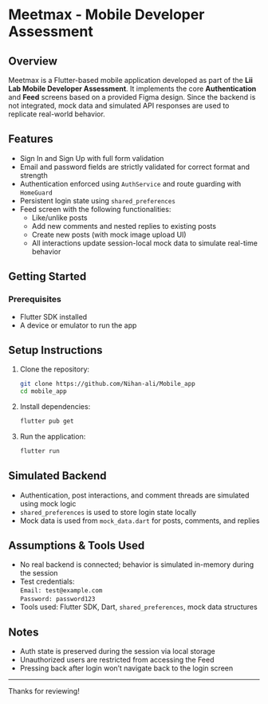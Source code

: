 # Meetmax - Mobile Developer Assessment

## Overview

Meetmax is a Flutter-based mobile application developed as part of the **Lii Lab Mobile Developer Assessment**. It implements the core **Authentication** and **Feed** screens based on a provided Figma design. Since the backend is not integrated, mock data and simulated API responses are used to replicate real-world behavior.

## Features

- Sign In and Sign Up with full form validation
- Email and password fields are strictly validated for correct format and strength
- Authentication enforced using `AuthService` and route guarding with `HomeGuard`
- Persistent login state using `shared_preferences`
- Feed screen with the following functionalities:
  - Like/unlike posts
  - Add new comments and nested replies to existing posts
  - Create new posts (with mock image upload UI)
  - All interactions update session-local mock data to simulate real-time behavior

## Getting Started

### Prerequisites

- Flutter SDK installed
- A device or emulator to run the app


## Setup Instructions
1. Clone the repository:
   ```bash
   git clone https://github.com/Nihan-ali/Mobile_app
   cd mobile_app
   ```

2. Install dependencies:
   ```bash
   flutter pub get
   ```

3. Run the application:
   ```bash
   flutter run
   ```
   
## Simulated Backend

- Authentication, post interactions, and comment threads are simulated using mock logic
- `shared_preferences` is used to store login state locally
- Mock data is used from `mock_data.dart` for posts, comments, and replies

## Assumptions & Tools Used

- No real backend is connected; behavior is simulated in-memory during the session
- Test credentials:  
  `Email: test@example.com`  
  `Password: password123`
- Tools used: Flutter SDK, Dart, `shared_preferences`, mock data structures

## Notes

- Auth state is preserved during the session via local storage
- Unauthorized users are restricted from accessing the Feed
- Pressing back after login won’t navigate back to the login screen

---


Thanks for reviewing!
